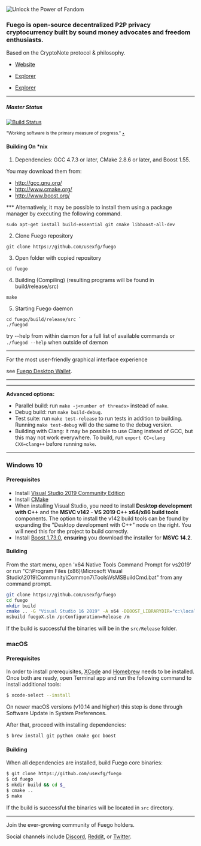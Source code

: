 <img title="Unlock the Power of Fandom" src="https://cdn.discordapp.com/attachments/666275125724839976/1014700582633734224/D0AE2DD9-0B7A-47E6-B1C2-60D39D13005D.gif"><img/>
### Fuego is open-source decentralized P2P privacy cryptocurrency built by sound money advocates and freedom enthusiasts.

Based on the CryptoNote protocol & philosophy.

* <p align="left"><a href="https://fango.money">Website</a><p align="left">
* <p align="left"><a href="http://explorer.fango.money">Explorer</a><p align="left">
* <p align="left"><a href="https://fangotango.hopto.org">Explorer</a><p align="left">
 

 ______________________________
 


##### Master Status   

[![Build Status](https://travis-ci.org/FandomGold/fandomgold.svg?branch=master)](https://travis-ci.org/FandomGold/fandomgold) 

<sup>"Working software is the primary measure of progress." [‣]</sup>


[‣]:http://agilemanifesto.org/

#### Building On *nix

1. Dependencies: GCC 4.7.3 or later, CMake 2.8.6 or later, and Boost 1.55.

You may download them from:

* http://gcc.gnu.org/
* http://www.cmake.org/
* http://www.boost.org/


*** Alternatively, it may be possible to install them using a package manager by
executing the following command.
 ```
 sudo apt-get install build-essential git cmake libboost-all-dev
```

2. Clone Fuego repository
```
git clone https://github.com/usexfg/fuego

```
3. Open folder with copied repository
```
cd fuego
```
4. Building (Compiling)
    (resulting programs will be found in build/release/src)

```
make
```

5. Starting Fuego daemon
```
cd fuego/build/release/src `
./fuegod
````
try --help from within dæmon for a full list of available commands
or <code>./fuegod --help</code> when outside of dæmon 
_________________________________________________________
For the most user-friendly graphical interface experience

see [Fuego Desktop Wallet](https://github.com/usexfg/fuego-wallet). 
_________________________________________________________

_________________________________________________________
**Advanced options:**

* Parallel build: run `make -j<number of threads>` instead of `make`.
* Debug build: run `make build-debug`.
* Test suite: run `make test-release` to run tests in addition to building. Running `make test-debug` will do the same to the debug version.
* Building with Clang: it may be possible to use Clang instead of GCC, but this may not work everywhere. To build, run `export CC=clang CXX=clang++` before running `make`.

**************************************************************************************************
### Windows 10

#### Prerequisites

- Install [Visual Studio 2019 Community Edition](https://visualstudio.microsoft.com/thank-you-downloading-visual-studio/?sku=Community&rel=16)
- Install [CMake](https://cmake.org/download/)
- When installing Visual Studio, you need to install **Desktop development with C++** and the **MSVC v142 - VS 2019 C++ x64/x86 build tools** components. The option to install the v142 build tools can be found by expanding the "Desktop development with C++" node on the right. You will need this for the project to build correctly.
- Install [Boost 1.73.0](https://sourceforge.net/projects/boost/files/boost-binaries/1.73.0/boost_1_73_0-msvc-14.2-64.exe/download), **ensuring** you download the installer for **MSVC 14.2**.

#### Building

From the start menu, open 'x64 Native Tools Command Prompt for vs2019' or run "C:\Program Files (x86)\Microsoft Visual Studio\2019\Community\Common7\Tools\VsMSBuildCmd.bat" from any command prompt.

```bash
git clone https://github.com/usexfg/fuego
cd fuego
mkdir build
cmake .. -G "Visual Studio 16 2019" -A x64 -DBOOST_LIBRARYDIR="c:\local\boost_1_73_0\lib64-msvc-14.2"
msbuild fuegoX.sln /p:Configuration=Release /m
```

If the build is successful the binaries will be in the `src/Release` folder.

### macOS

#### Prerequisites

In order to install prerequisites, [XCode](https://developer.apple.com/xcode/) and [Homebrew](https://brew.sh/) needs to be installed.
Once both are ready, open Terminal app and run the following command to install additional tools:

```bash
$ xcode-select --install
```

On newer macOS versions (v10.14 and higher) this step is done through Software Update in System Preferences.

After that, proceed with installing dependencies:

```bash
$ brew install git python cmake gcc boost
```

#### Building

When all dependencies are installed, build Fuego core binaries:

```bash
$ git clone https://github.com/usexfg/fuego
$ cd fuego
$ mkdir build && cd $_
$ cmake ..
$ make
```

If the build is successful the binaries will be located in `src` directory.
*******************************

Join the ever-growing community of Fuego holders. 
 
Social channels include [Discord](https://discordapp.com/invite/5UJcJJg), [Reddit](https://reddit.com/r/Fango), or [Twitter](https://twitter.com/usexfg).

